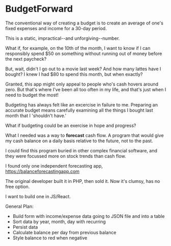 # BudgetForward
The conventional way of creating a budget is to create an average of one's fixed expenses and income for a 30-day period.

This is a static, impractical--and unforgiving--number.

What if, for example, on the 10th of the month, I want to know if I can responsibly spend $50 on something without running out of money before the next paycheck?

But, wait, didn't I go out to a movie last week? And how many lattes have I bought? I knew I had $80 to spend this month, but when exactly?

Granted, this app might only appeal to people who's cash hovers around zero. But that's where I've been all too often in my life, and that's just when I need to budget the most!

Budgeting has always felt like an excercise in failure to me. Preparing an accurate budget means carefully examining all the things I bought last month that I 'shouldn't have.' 

What if budgeting could be an exercise in hope and progress?

What I needed was a way to **forecast** cash flow. A program that would give my cash balance on a daily basis relative to the future, not to the past.

I could find this program buried in other complex financial software, and they were focussed more on stock trends than cash flow. 

I found only one independent forecasting app, https://balanceforecastingapp.com

The original developer built it in PHP, then sold it. Now it's clumsy, has no free option.

I want to build one in JS/React.

General Plan:
- Build form with income/expense data going to JSON file and into a table
- Sort data by year, month, day with recurring
- Persist data
- Calculate balance per day from previous balance
- Style balance to red when negative
